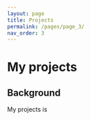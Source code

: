 ```yaml
---
layout: page
title: Projects
permalink: /pages/page_3/
nav_order: 3
---
```

# My projects 

## Background

My projects is
